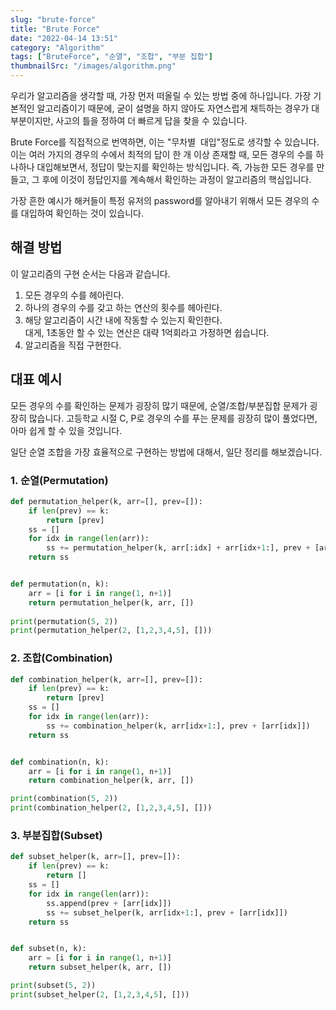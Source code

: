 ```yaml
---
slug: "brute-force"
title: "Brute Force"
date: "2022-04-14 13:51"
category: "Algorithm"
tags: ["BruteForce", "순열", "조합", "부분 집합"]
thumbnailSrc: "/images/algorithm.png"
---
```

우리가 알고리즘을 생각할 때, 가장 먼저 떠올릴 수 있는 방법 중에 하나입니다. 가장 기본적인 알고리즘이기 때문에, 굳이 설명을 하지 않아도 자연스럽게 채득하는 경우가 대부분이지만, 사고의 틀을 정하여 더 빠르게 답을 찾을 수 있습니다.

Brute Force를 직접적으로 번역하면, 이는 "무차별  대입"정도로 생각할 수 있습니다. 이는 여러 가지의 경우의 수에서 최적의 답이 한 개 이상 존재할 때, 모든 경우의 수를 하나하나 대입해보면서, 정답이 맞는지를 확인하는 방식입니다. 즉, 가능한 모든 경우를 만들고, 그 후에 이것이 정답인지를 계속해서 확인하는 과정이 알고리즘의 핵심입니다.

가장 흔한 예시가 해커들이 특정 유저의 password를 알아내기 위해서 모든 경우의 수를 대입하여 확인하는 것이 있습니다.

## **해결 방법**

이 알고리즘의 구현 순서는 다음과 같습니다.

1.  모든 경우의 수를 헤아린다.
2.  하나의 경우의 수를 갖고 하는 연산의 횟수를 헤아린다.
3.  해당 알고리즘이 시간 내에 작동할 수 있는지 확인한다.  
    대게, 1초동안 할 수 있는 연산은 대략 1억회라고 가정하면 쉽습니다.
4.  알고리즘을 직접 구현한다.

## **대표 예시**

모든 경우의 수를 확인하는 문제가 굉장히 많기 때문에, 순열/조합/부분집합 문제가 굉장히 많습니다. 고등학교 시절 C, P로 경우의 수를 푸는 문제를 굉장히 많이 풀었다면, 아마 쉽게 할 수 있을 것입니다.

일단 순열 조합을 가장 효율적으로 구현하는 방법에 대해서, 일단 정리를 해보겠습니다.

### **1\. 순열(Permutation)**

```python
def permutation_helper(k, arr=[], prev=[]):
    if len(prev) == k:
        return [prev]
    ss = []
    for idx in range(len(arr)):
        ss += permutation_helper(k, arr[:idx] + arr[idx+1:], prev + [arr[idx]])
    return ss


def permutation(n, k):
    arr = [i for i in range(1, n+1)]
    return permutation_helper(k, arr, [])
    
print(permutation(5, 2))
print(permutation_helper(2, [1,2,3,4,5], []))
```

### **2\. 조합(Combination)**

```python
def combination_helper(k, arr=[], prev=[]):
    if len(prev) == k:
        return [prev]
    ss = []
    for idx in range(len(arr)):
        ss += combination_helper(k, arr[idx+1:], prev + [arr[idx]])
    return ss


def combination(n, k):
    arr = [i for i in range(1, n+1)]
    return combination_helper(k, arr, [])

print(combination(5, 2))
print(combination_helper(2, [1,2,3,4,5], []))
```

### **3\. 부분집합(Subset)**

```python
def subset_helper(k, arr=[], prev=[]):
    if len(prev) == k:
        return []
    ss = []
    for idx in range(len(arr)):
        ss.append(prev + [arr[idx]])
        ss += subset_helper(k, arr[idx+1:], prev + [arr[idx]])
    return ss


def subset(n, k):
    arr = [i for i in range(1, n+1)]
    return subset_helper(k, arr, [])

print(subset(5, 2))
print(subset_helper(2, [1,2,3,4,5], []))
```